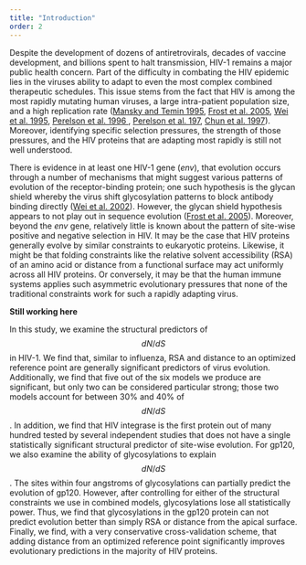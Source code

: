```yaml
---
title: "Introduction"
order: 2
---
```


<!---This sentence cites another article ([Author, 2014](https://example.com/articles/1)).-->

<!---This sentence cites another article ([Author, 2015](https://example.com/articles/2)).-->

<!---This paragraph has a DOI citation at the end<sup><a href="https://dx.doi.org/10.1038/nature14388" title="Cancer: Antibodies regulate antitumour immunity">☞</a></sup>.-->

<!---This paragraph <a href="https://dx.doi.org/10.7717/peerj.182" title="Ontogeny in the tube-crested dinosaur Parasaurolophus (Hadrosauridae) and heterochrony in hadrosaurids">links to an article by DOI</a>.-->

<!---This paragraph <a href="http://www.ncbi.nlm.nih.gov/pubmed/25898005">links to an article by PMID</a>.-->


<!---Equations and formula can be included either inline ($$ 2+2=4 $$) or as display blocks:-->

<!---<div>\[ \sum_{i=0}^{\infty}\pi_i=\sum_{i=0}^{\infty}\rho^i\pi_0=\frac{\pi_0}{1-\rho}=1 \]</div>-->

Despite the development of dozens of antiretrovirals, decades of vaccine development, and billions spent to halt transmission, HIV-1 remains a major public health concern. Part of the difficulty in combating the HIV epidemic lies in the viruses ability to adapt to even the most complex combined therapeutic schedules. This issue stems from the fact that HIV is among the most rapidly mutating human viruses, a large intra-patient population size, and a high replication rate ([Mansky and Temin 1995](http://www.ncbi.nlm.nih.gov/pubmed/7541846), [Frost et al. 2005](https://dx.doi.org/10.1073/pnas.0504658102), [Wei et al. 1995](https://dx.doi.org/10.1038/373117a0), [Perelson et al. 1996 ](https://dx.doi.org/10.1126/science.271.5255.1582), [Perelson et al. 197](https://dx.doi.org/10.1038/387188a0), [Chun et al. 1997](https://dx.doi.org/10.1038/387183a0)). Moreover, identifying specific selection pressures, the strength of those pressures, and the HIV proteins that are adapting most rapidly is still not well understood.

There is evidence in at least one HIV-1 gene (*env*), that evolution occurs through a number of mechanisms that might suggest various patterns of evolution of the receptor-binding protein; one such hypothesis is the glycan shield whereby the virus shift glycosylation patterns to block antibody binding directly ([Wei et al. 2002](https://dx.doi.org/10.1038/nature01470)). However, the glycan shield hypothesis appears to not play out in sequence evolution ([Frost et al. 2005](https://dx.doi.org/10.1073/pnas.0504658102)). Moreover, beyond the *env* gene, relatively little is known about the pattern of site-wise positive and negative selection in HIV. It may be the case that HIV proteins generally evolve by similar constraints to eukaryotic proteins. Likewise, it might be that folding constraints like the relative solvent accessibility (RSA) of an amino acid or distance from a functional surface may act uniformly across all HIV proteins. Or conversely, it may be that the human immune systems applies such asymmetric evolutionary pressures that none of the traditional constraints work for such a rapidly adapting virus.

**Still working here**

In this study, we examine the structural predictors of $$ dN/dS $$ in HIV-1. We find that, similar to influenza, RSA and distance to an optimized reference point are generally significant predictors of virus evolution. Additionally, we find that five out of the six models we produce are significant, but only two can be considered particular strong; those two models account for between 30% and 40% of $$ dN/dS $$. In addition, we find that HIV integrase is the first protein out of many hundred tested by several independent studies that does not have a single statistically significant structural predictor of site-wise evolution. For gp120, we also examine the ability of glycosylations to explain $$ dN/dS $$. The sites within four angstroms of glycosylations can partially predict the evolution of gp120. However, after controlling for either of the structural constraints we use in combined models, glycosylations lose all statistically power. Thus, we find that glycosylations in the gp120 protein can not predict evolution better than simply RSA or distance from the apical surface. Finally, we find, with a very conservative cross-validation scheme, that adding distance from an optimized reference point significantly improves evolutionary predictions in the majority of HIV proteins. 